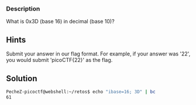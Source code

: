 ### Description

What is 0x3D (base 16) in decimal (base 10)?

## Hints

Submit your answer in our flag format. For example, if your answer was '22', you would submit 'picoCTF{22}' as the flag.

## Solution
```bash
PecheZ-picoctf@webshell:~/retos$ echo "ibase=16; 3D" | bc
61
````
